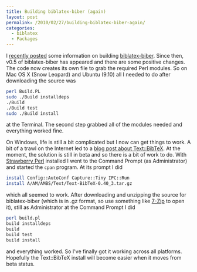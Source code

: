 ```yaml
---
title: Building biblatex-biber (again)
layout: post
permalink: /2010/02/27/building-biblatex-biber-again/
categories:
  - biblatex
  - Packages
---
```

I [recently posted](/2010/01/23/building-biblatex-biber/) some information on building [biblatex-biber](http://biblatex-biber.sourceforge.net/). Since then, v0.5 of biblatex-biber has appeared and there are some positive changes. The code now creates its own file to grab the required Perl modules. So on Mac OS X (Snow Leopard) and Ubuntu (9.10) all I needed to do after downloading the source was

```bash
perl Build.PL
sudo ./Build installdeps
./Build
./Build test
sudo ./Build install
```

at the Terminal. The second step grabbed all of the modules needed and everything worked fine.

On Windows, life is still a bit complicated but I now can get things to work. A bit of a trawl on the Internet led to a [blog post about Text::BibTeX](http://blogs.perl.org/users/alberto_simoes/2010/02/textbibtex-040-released.html). At the moment, the solution is still in beta and so there is a bit of work to do. With [Strawberry Perl](http://strawberryperl.com/) installed I went to the Command Prompt (as Administrator) and started the `cpan` program. At its prompt I did

```bash
install Config::AutoConf Capture::Tiny IPC::Run
install A/AM/AMBS/Text/Text-BibTeX-0.40_3.tar.gz
```

which all seemed to work. After downloading and unzipping the source for biblatex-biber (which is in .gz format, so use something like [7-Zip](http://www.7-zip.org/) to open it), still as Administrator at the Command Prompt I did

```bash
perl build.pl
build installdeps
build
build test
build install
```

and everything worked. So I've finally got it working across all platforms. Hopefully the Text::BibTeX install will become easier when it moves from beta status.

